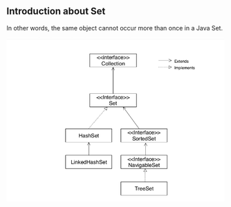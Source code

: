 ## Introduction about Set ##
In other words, the same object cannot occur more than once in a Java Set.

<img src="set-intro.png"/>


